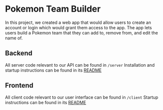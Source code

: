 # Pokemon Team Builder

In this project, we created a web app that would allow users to create an account or login which would grant them access to the app. The app lets users build a Pokemon team that they can add to, remove from, and edit the name of.

## Backend

All server code relevant to our API can be found in `/server`
Installation and startup instructions can be found in its [README](./server/README.md)

## Frontend

All client code relevant to our user interface can be found in `/client`
Startup instructions can be found in its [README](./client/README.md)

